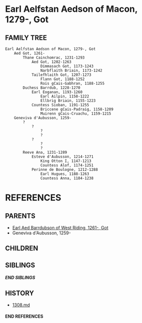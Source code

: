 # Earl Aelfstan Aedson of Macon, 1279-, Got

## FAMILY TREE
```
Earl Aelfstan Aedson of Macon, 1279-, Got
    Aed Got, 1261-
        Thane Cainchomrac, 1231-1293
            Aed Got, 1202-1263
                Dimmasach Got, 1173-1243
                Narbflaith Briain, 1173-1242
            Tailefhlaith Got, 1207-1273
                Flann Got, 1188-1252
                Rois gCais-Gabhran, 1188-1255
        Duchess Barrdub, 1228-1270
            Earl Eoganan, 1193-1260
                Earl Ailpin, 1158-1222
                Ellbrig Briain, 1155-1223
            Countess Sioban, 1191-1255
                Briccene gCais-Padraig, 1158-1209
                Muirenn gCais-Cruachu, 1159-1215
    Geneviva d'Aubusson, 1259-
        ?
            ?
                ?
                ?
            ?
                ?
                ?
        Reeve Ana, 1231-1289
            Esteve d'Aubusson, 1214-1271
                King Otton I, 1147-1213
                Countess Alof, 1174-1251
            Perinne de Boulogne, 1212-1288  
                Earl Hugues, 1188-1263
                Countess Anna, 1184-1238
```

# REFERENCES

## PARENTS 
* [Earl Aed Barrdubson of West Riding, 1261-, Got](p/aed_barrdubson_1261.md)
* Geneviva d'Aubusson, 1259-

## CHILDREN 

## SIBLINGS

##### END SIBLINGS  
## HISTORY
* [1308.md](../h/1308.md)

#### END REFERENCES
